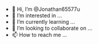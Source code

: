 - 👋 Hi, I’m @Jonathan65577u
- 👀 I’m interested in ...
- 🌱 I’m currently learning ...
- 💞️ I’m looking to collaborate on ...
- 📫 How to reach me ...

<!---
Jonathan65577u/Jonathan65577u is a ✨ special ✨ repository because its `README.md` (this file) appears on your GitHub profile.
You can click the Preview link to take a look at your changes.
--->
